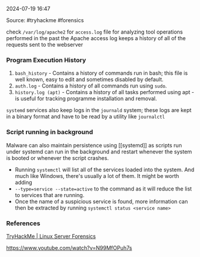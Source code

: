 
2024-07-19 16:47

Source: #tryhackme #forensics 

check `/var/log/apache2` for `access.log` file for analyzing tool operations performed in the past 
the Apache access log keeps a history of all of the requests sent to the webserver
### Program Execution History

1. `bash_history` - Contains a history of commands run in bash; this file is well known, easy to edit and sometimes disabled by default.
2. `auth.log` - Contains a history of all commands run using `sudo`.
3. `history.log (apt)` - Contains a history of all tasks performed using apt - is useful for tracking programme installation and removal.

`systemd` services also keep logs in the `journald` system; these logs are kept in a binary format and have to be read by a utility like `journalctl`
### Script running in background 

Malware can also maintain persistence using [[systemd]] as scripts run under systemd can run in the background and restart whenever the system is booted or whenever the script crashes.

- Running `systemctl` will list all of the services loaded into the system. And much like Windows, there's usually a lot of them. It might be worth adding 
- `--type=service --state=active` to the command as it will reduce the list to services that are running. 
- Once the name of a suspicious service is found, more information can then be extracted by running `systemctl status <service name>`


### References
[TryHackMe | Linux Server Forensics](https://tryhackme.com/r/room/linuxserverforensics)

https://www.youtube.com/watch?v=N99MfOPuh7s